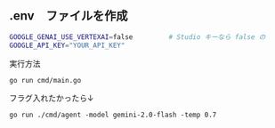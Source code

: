 ##  .env　ファイルを作成
```bash
GOOGLE_GENAI_USE_VERTEXAI=false         # Studio キーなら false の
GOOGLE_API_KEY="YOUR_API_KEY" 
```
実行方法
```sh
go run cmd/main.go
```

フラグ入れたかったら↓
```
go run ./cmd/agent -model gemini-2.0-flash -temp 0.7
```